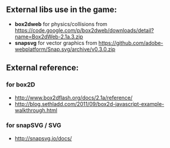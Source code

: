 ## External libs use in the game:

* **box2dweb** for physics/collisions from https://code.google.com/p/box2dweb/downloads/detail?name=Box2dWeb-2.1a.3.zip
* **snapsvg**  for vector graphics    from https://github.com/adobe-webplatform/Snap.svg/archive/v0.3.0.zip



## External reference:

### for box2D

* http://www.box2dflash.org/docs/2.1a/reference/
* http://blog.sethladd.com/2011/09/box2d-javascript-example-walkthrough.html


### for snapSVG / SVG

* http://snapsvg.io/docs/
